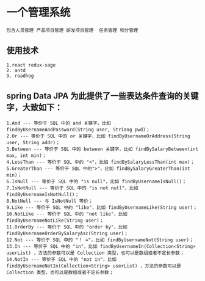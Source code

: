 # 一个管理系统
    包含人员管理 产品项目管理 研发项目管理  任务管理 积分管理

## 使用技术
    1.react redux-sage
    2. antd
    3. roadhog

## spring Data JPA 为此提供了一些表达条件查询的关键字，大致如下：
    1.And --- 等价于 SQL 中的 and 关键字，比如 findByUsernameAndPassword(String user, Striang pwd)；
    2.Or --- 等价于 SQL 中的 or 关键字，比如 findByUsernameOrAddress(String user, String addr)；
    3.Between --- 等价于 SQL 中的 between 关键字，比如 findBySalaryBetween(int max, int min)；
    4.LessThan --- 等价于 SQL 中的 "<"，比如 findBySalaryLessThan(int max)；
    5.GreaterThan --- 等价于 SQL 中的">"，比如 findBySalaryGreaterThan(int min)；
    6.IsNull --- 等价于 SQL 中的 "is null"，比如 findByUsernameIsNull()；
    7.IsNotNull --- 等价于 SQL 中的 "is not null"，比如 findByUsernameIsNotNull()；
    8.NotNull --- 与 IsNotNull 等价；
    9.Like --- 等价于 SQL 中的 "like"，比如 findByUsernameLike(String user)；
    10.NotLike --- 等价于 SQL 中的 "not like"，比如 findByUsernameNotLike(String user)；
    11.OrderBy --- 等价于 SQL 中的 "order by"，比如 findByUsernameOrderBySalaryAsc(String user)；
    12.Not --- 等价于 SQL 中的 "！ ="，比如 findByUsernameNot(String user)；
    13.In --- 等价于 SQL 中的 "in"，比如 findByUsernameIn(Collection<String> userList) ，方法的参数可以是 Collection 类型，也可以是数组或者不定长参数；
    14.NotIn --- 等价于 SQL 中的 "not in"，比如 findByUsernameNotIn(Collection<String> userList) ，方法的参数可以是 Collection 类型，也可以是数组或者不定长参数；